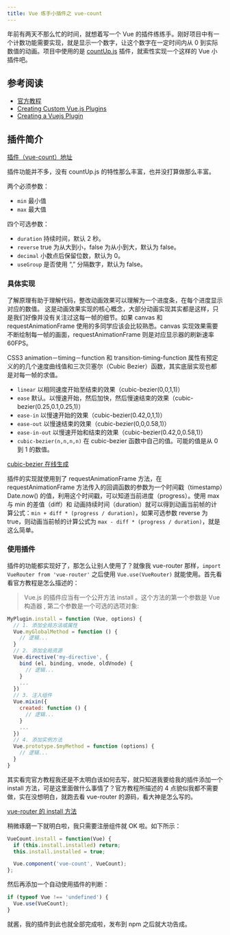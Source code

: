 ```yaml
---
title: Vue 练手小插件之 vue-count
---
```


年前有两天不那么忙的时间，就想着写一个 Vue 的插件练练手。刚好项目中有一个计数功能需要实现，就是显示一个数字，让这个数字在一定时间内从 0 到实际数值的动画。项目中使用的是 [countUp.js](https://github.com/inorganik/countUp.js) 插件，就索性实现一个这样的 Vue 小插件吧。

## 参考阅读

- [官方教程](https://cn.vuejs.org/v2/guide/plugins.html)
- [Creating Custom Vue.js Plugins](https://alligator.io/vuejs/creating-custom-plugins/)
- [Creating a Vuejs Plugin](https://medium.com/@sadickjunior/creating-a-vuejs-plugin-a90c6eb17ea5)

## 插件简介

[插件（vue-count）地址](https://github.com/Monine/vue-count)

插件功能并不多，没有 countUp.js 的特性那么丰富，也并没打算做那么丰富。

两个必须参数：

- `min` 最小值
- `max` 最大值

四个可选参数：

- `duration` 持续时间，默认 2 秒。
- `reverse` true 为从大到小，false 为从小到大，默认为 false。
- `decimal` 小数点后保留位数，默认为 0。
- `useGroup` 是否使用 “,” 分隔数字，默认为 false。

### 具体实现

了解原理有助于理解代码，整改动画效果可以理解为一个进度条，在每个进度显示对应的数值。
这是动画效果实现的核心概念，大部分动画实现其实都是这样，只是我们好像并没有关注过这每一帧的细节。如果 canvas 和 requestAnimationFrame 使用的多同学应该会比较熟悉。canvas 实现效果需要不断绘制每一帧的画面，requestAnimationFrame 则是对应显示器的刷新速率 60FPS。

CSS3 animation－timing－function 和 transition-timing-function 属性有预定义的的几个速度曲线值和三次贝塞尔（Cubic Bezier）函数，其实底层实现也都是对每一帧的求值。

- `linear` 以相同速度开始至结束的效果（cubic-bezier(0,0,1,1)）
- `ease` 默认。以慢速开始，然后加快，然后慢速结束的效果（cubic-bezier(0.25,0.1,0.25,1)）
- `ease-in` 以慢速开始的效果（cubic-bezier(0.42,0,1,1)）
- `ease-out` 以慢速结束的效果（cubic-bezier(0,0,0.58,1)）
- `ease-in-out` 以慢速开始和结束的效果（cubic-bezier(0.42,0,0.58,1)）
- `cubic-bezier(n,n,n,n)` 在 cubic-bezier 函数中自己的值。可能的值是从 0 到 1 的数值。

[cubic-bezier 在线生成](http://yisibl.github.io/cubic-bezier)

插件的实现就使用到了 requestAnimationFrame 方法，在 requestAnimationFrame 方法传入的回调函数的参数为一个时间戳（timestamp）Date.now() 的值，利用这个时间戳，可以知道当前进度（progress）。使用 max 与 min 的差值（diff）和 动画持续时间（duration）就可以得到动画当前帧的计算公式：`min + diff * (progress / duration)`，如果可选参数 reverse 为 true，则动画当前帧的计算公式为 `max - diff * (progress / duration)`，就是这么简单。

### 使用插件

插件的功能都实现好了，那怎么让别人使用了？就像我 vue-router 那样，`import VueRouter from 'vue-router'` 之后使用 `Vue.use(VueRouter)` 就能使用。首先看看官方教程是怎么描述的：

> Vue.js 的插件应当有一个公开方法 install 。这个方法的第一个参数是 Vue 构造器 , 第二个参数是一个可选的选项对象:

```js
MyPlugin.install = function (Vue, options) {
  // 1. 添加全局方法或属性
  Vue.myGlobalMethod = function () {
    // 逻辑...
  }
  // 2. 添加全局资源
  Vue.directive('my-directive', {
    bind (el, binding, vnode, oldVnode) {
      // 逻辑...
    }
    ...
  })
  // 3. 注入组件
  Vue.mixin({
    created: function () {
      // 逻辑...
    }
    ...
  })
  // 4. 添加实例方法
  Vue.prototype.$myMethod = function (options) {
    // 逻辑...
  }
}
```

其实看完官方教程我还是不太明白该如何去写，就只知道我要给我的插件添加一个 install 方法，可是这里面做什么事情了？官方教程所描述的 4 点貌似我都不需要做，实在没想明白，就跑去看 vue-router 的源码，看大神是怎么写的。

[vue-router 的 install 方法](https://github.com/vuejs/vue-router/blob/dev/dist/vue-router.js#L434-L464)

稍微琢磨一下就明白啦，我只需要注册组件就 OK 啦。如下所示：

```js
VueCount.install = function(Vue) {
  if (this.install.installed) return;
  this.install.installed = true;

  Vue.component('vue-count', VueCount);
};
```

然后再添加一个自动使用插件的判断：

```js
if (typeof Vue !== 'undefined') {
  Vue.use(VueCount);
}
```

就酱，我的插件到此也就全部完成啦，发布到 npm 之后就大功告成。
